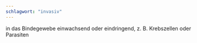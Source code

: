 ```yaml
---
schlagwort: "invasiv"
---
```

in das Bindegewebe einwachsend oder eindringend, z. B. Krebszellen oder Parasiten

